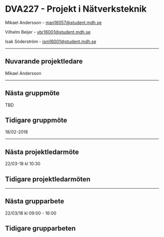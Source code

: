 # DVA227 - Projekt i Nätverksteknik

Mikael Andersson - [man16057@student.mdh.se](mailto:man16057@student.mdh.se)

Vilhelm Beijer - [vbr16001@student.mdh.se](mailto:vbr16001@student.mdh.se)

Isak Söderström - [ism16001@student.mdh.se](mailto:ism16001@student.mdh.se)

---
## Nuvarande projektledare
Mikael Andersson

---
## Nästa gruppmöte
TBD
## Tidigare gruppmöte
18/02-2018

---
## Nästa projektledarmöte
22/03-18 kl 10:30
## Tidigare projektledarmöten

---
## Nästa grupparbete
22/03/18 kl 09:00 - 16:00
## Tidigare grupparbeten
